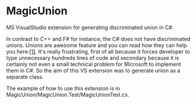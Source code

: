 # MagicUnion
MS VisualStudio extension for generating discriminated union in C#.

In contrast to C++ and F# for instance, the C# does not have discriminated unions. Unions are awesome feature and you can read how they can help you here:[[1]](https://fsharpforfunandprofit.com/posts/discriminated-unions/). It's really frustrating, first of all because it forces developer to type unnecessary hundreds lines of code and secondary because it is certainly not even a small technical problem for Microsoft to implement them in C#. So the aim of this VS extension was to generate union as a separate class.

The example of how to use this extension is in MagicUnion/MagicUnion.Test/MagicUnionTest.cs.


